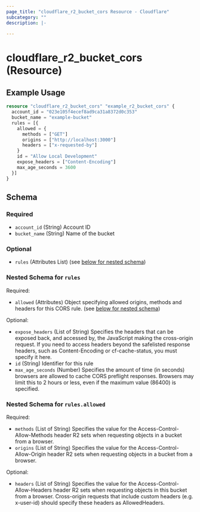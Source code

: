 ```yaml
---
page_title: "cloudflare_r2_bucket_cors Resource - Cloudflare"
subcategory: ""
description: |-
  
---
```


# cloudflare_r2_bucket_cors (Resource)



## Example Usage

```terraform
resource "cloudflare_r2_bucket_cors" "example_r2_bucket_cors" {
  account_id = "023e105f4ecef8ad9ca31a8372d0c353"
  bucket_name = "example-bucket"
  rules = [{
    allowed = {
      methods = ["GET"]
      origins = ["http://localhost:3000"]
      headers = ["x-requested-by"]
    }
    id = "Allow Local Development"
    expose_headers = ["Content-Encoding"]
    max_age_seconds = 3600
  }]
}
```

<!-- schema generated by tfplugindocs -->
## Schema

### Required

- `account_id` (String) Account ID
- `bucket_name` (String) Name of the bucket

### Optional

- `rules` (Attributes List) (see [below for nested schema](#nestedatt--rules))

<a id="nestedatt--rules"></a>
### Nested Schema for `rules`

Required:

- `allowed` (Attributes) Object specifying allowed origins, methods and headers for this CORS rule. (see [below for nested schema](#nestedatt--rules--allowed))

Optional:

- `expose_headers` (List of String) Specifies the headers that can be exposed back, and accessed by, the JavaScript making the cross-origin request. If you need to access headers beyond the safelisted response headers, such as Content-Encoding or cf-cache-status, you must specify it here.
- `id` (String) Identifier for this rule
- `max_age_seconds` (Number) Specifies the amount of time (in seconds) browsers are allowed to cache CORS preflight responses. Browsers may limit this to 2 hours or less, even if the maximum value (86400) is specified.

<a id="nestedatt--rules--allowed"></a>
### Nested Schema for `rules.allowed`

Required:

- `methods` (List of String) Specifies the value for the Access-Control-Allow-Methods header R2 sets when requesting objects in a bucket from a browser.
- `origins` (List of String) Specifies the value for the Access-Control-Allow-Origin header R2 sets when requesting objects in a bucket from a browser.

Optional:

- `headers` (List of String) Specifies the value for the Access-Control-Allow-Headers header R2 sets when requesting objects in this bucket from a browser. Cross-origin requests that include custom headers (e.g. x-user-id) should specify these headers as AllowedHeaders.


